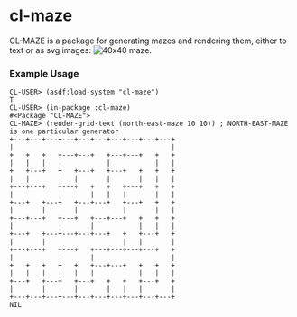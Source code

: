 # cl-maze

CL-MAZE is a package for generating mazes and rendering them, either to text or as svg images: ![40x40 maze](https://cdn.rawgit.com/kilimanjaro/cl-maze/master/maze40x40.svg).

### Example Usage
```
CL-USER> (asdf:load-system "cl-maze")
T
CL-USER> (in-package :cl-maze)
#<Package "CL-MAZE">
CL-MAZE> (render-grid-text (north-east-maze 10 10)) ; NORTH-EAST-MAZE is one particular generator
+---+---+---+---+---+---+---+---+---+---+
|                                       |
+   +   +   +---+---+   +---+---+   +   +
|   |   |   |           |           |   |
+   +---+   +   +---+   +---+   +   +   +
|   |       |   |       |       |   |   |
+---+---+   +---+   +   +   +---+   +   +
|           |       |   |   |       |   |
+---+   +---+   +---+---+   +---+   +   +
|       |       |           |       |   |
+---+---+   +---+   +---+---+   +   +   +
|           |       |           |   |   |
+---+   +---+---+---+---+   +   +---+   +
|       |                   |   |       |
+---+---+   +---+   +---+---+---+---+   +
|           |       |                   |
+   +   +   +   +   +---+---+   +   +   +
|   |   |   |   |   |           |   |   |
+---+   +---+   +---+   +   +   +---+   +
|       |       |       |   |   |       |
+---+---+---+---+---+---+---+---+---+---+
NIL
```

